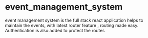 # event_management_system
event management system is the full stack react application helps to maintain the events, with latest router feature , routing made easy. Authentication is also added to protect the routes
